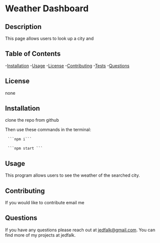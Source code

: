 # Weather Dashboard
## Description
This page allows users to look up a city and 

## Table of Contents
-[Installation](#installation)
-[Usage](#usage)
-[License](#license)
-[Contributing](#contributing)
-[Tests](#tests)
-[Questions](#questions)

## License
 none

## Installation
clone the repo from github

Then use these commands in the terminal:

<pre> <code>```npm i```</code> </pre>

<pre> <code>```npm start ```</code> </pre>

## Usage
This program allows users to see the weather of the searched city.

## Contributing
If you would like to contribute email me

## Questions
If you have any questions please reach out at jedfalk@gmail.com. You can find more of my projects at jedfalk.

